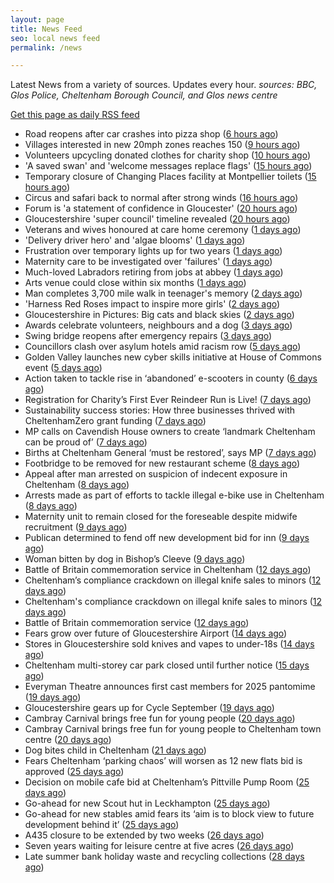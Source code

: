 ```yaml
---
layout: page
title: News Feed
seo: local news feed
permalink: /news

---
```


Latest News from a variety of sources. Updates every hour.
_sources: BBC, Glos Police, Cheltenham Borough Council, and Glos news centre_

[Get this page as daily RSS feed](/daily.rss)

<!-- news_marker starts -->
- Road reopens after car crashes into pizza shop ([6 hours ago](https://www.bbc.com/news/articles/c8xrgwr1zl2o?at_medium=RSS&at_campaign=rss))
- Villages interested in new 20mph zones reaches 150 ([9 hours ago](https://www.bbc.com/news/articles/c147k5dydmpo?at_medium=RSS&at_campaign=rss))
- Volunteers upcycling donated clothes for charity shop ([10 hours ago](https://www.bbc.com/news/articles/cqlz2493ee0o?at_medium=RSS&at_campaign=rss))
- 'A saved swan' and 'welcome messages replace flags' ([15 hours ago](https://www.bbc.com/news/articles/cr4qzknezn0o?at_medium=RSS&at_campaign=rss))
- Temporary closure of Changing Places facility at Montpellier toilets ([15 hours ago](https://www.cheltenham.gov.uk/news/article/3048/temporary_closure_of_changing_places_facility_at_montpellier_toilets))
- Circus and safari back to normal after strong winds ([16 hours ago](https://www.bbc.com/news/articles/c62z6d4xw59o?at_medium=RSS&at_campaign=rss))
- Forum is 'a statement of confidence in Gloucester' ([20 hours ago](https://www.bbc.com/news/articles/c5ykew71zxro?at_medium=RSS&at_campaign=rss))
- Gloucestershire 'super council' timeline revealed ([20 hours ago](https://www.bbc.com/news/articles/ce32ndr356vo?at_medium=RSS&at_campaign=rss))
- Veterans and wives honoured at care home ceremony ([1 days ago](https://www.bbc.com/news/articles/c864wvxpl3do?at_medium=RSS&at_campaign=rss))
- 'Delivery driver hero' and 'algae blooms' ([1 days ago](https://www.bbc.com/news/articles/c78n0lejxr1o?at_medium=RSS&at_campaign=rss))
- Frustration over temporary lights up for two years ([1 days ago](https://www.bbc.com/news/articles/cn839v209l7o?at_medium=RSS&at_campaign=rss))
- Maternity care to be investigated over 'failures' ([1 days ago](https://www.bbc.com/news/articles/ckg6xj1vz70o?at_medium=RSS&at_campaign=rss))
- Much-loved Labradors retiring from jobs at abbey ([1 days ago](https://www.bbc.com/news/videos/cx2r941k2y6o?at_medium=RSS&at_campaign=rss))
- Arts venue could close within six months ([1 days ago](https://www.bbc.com/news/articles/cg42kklywrgo?at_medium=RSS&at_campaign=rss))
- Man completes 3,700 mile walk in teenager's memory ([2 days ago](https://www.bbc.com/news/articles/c9304x9rr99o?at_medium=RSS&at_campaign=rss))
- 'Harness Red Roses impact to inspire more girls' ([2 days ago](https://www.bbc.com/news/articles/cx2xgqq17jyo?at_medium=RSS&at_campaign=rss))
- Gloucestershire in Pictures: Big cats and black skies ([2 days ago](https://www.bbc.com/news/articles/cwyne23yl4xo?at_medium=RSS&at_campaign=rss))
- Awards celebrate volunteers, neighbours and a dog ([3 days ago](https://www.bbc.com/news/articles/c80gev9z249o?at_medium=RSS&at_campaign=rss))
- Swing bridge reopens after emergency repairs ([3 days ago](https://www.bbc.com/news/articles/cly63xp2rj3o?at_medium=RSS&at_campaign=rss))
- Councillors clash over asylum hotels amid racism row ([5 days ago](https://gloucesternewscentre.co.uk/councillors-clash-over-asylum-hotels-amid-racism-row/))
- Golden Valley launches new cyber skills initiative at  House of Commons event ([5 days ago](https://www.cheltenham.gov.uk/news/article/3047/golden_valley_launches_new_cyber_skills_initiative_at_house_of_commons_event))
- Action taken to tackle rise in ‘abandoned’ e-scooters in county ([6 days ago](https://gloucesternewscentre.co.uk/action-taken-to-tackle-rise-in-abandoned-e-scooters-in-county/))
- Registration for Charity’s First Ever Reindeer Run is Live! ([7 days ago](https://gloucesternewscentre.co.uk/registration-for-charitys-first-ever-reindeer-run-is-live/))
- Sustainability success stories: How three businesses thrived with CheltenhamZero grant funding ([7 days ago](https://www.cheltenham.gov.uk/news/article/3046/sustainability_success_stories_how_three_businesses_thrived_with_cheltenhamzero_grant_funding))
- MP calls on Cavendish House owners to create ‘landmark Cheltenham can be proud of’ ([7 days ago](https://gloucesternewscentre.co.uk/mp-calls-on-cavendish-house-owners-to-create-landmark-cheltenham-can-be-proud-of/))
- Births at Cheltenham General ‘must be restored’, says MP ([7 days ago](https://gloucesternewscentre.co.uk/births-at-cheltenham-general-must-be-restored-says-mp/))
- Footbridge to be removed for new restaurant scheme ([8 days ago](https://gloucesternewscentre.co.uk/footbridge-to-be-removed-for-new-restaurant-scheme/))
- Appeal after man arrested on suspicion of indecent exposure in Cheltenham ([8 days ago](https://gloucesternewscentre.co.uk/appeal-after-man-arrested-on-suspicion-of-indecent-exposure-in-cheltenham/))
- Arrests made as part of efforts to tackle illegal e-bike use in Cheltenham ([8 days ago](https://gloucesternewscentre.co.uk/arrests-made-as-part-of-efforts-to-tackle-illegal-e-bike-use-in-cheltenham/))
- Maternity unit to remain closed for the foreseable despite midwife recruitment ([9 days ago](https://gloucesternewscentre.co.uk/maternity-unit-to-remain-closed-for-the-foreseable-despite-midwife-recruitment/))
- Publican determined to fend off new development bid for inn ([9 days ago](https://gloucesternewscentre.co.uk/publican-determined-to-fend-off-new-development-bid-for-inn/))
- Woman bitten by dog in Bishop’s Cleeve ([9 days ago](https://gloucesternewscentre.co.uk/woman-bitten-by-dog-in-bishops-cleeve/))
- Battle of Britain commemoration service in Cheltenham ([12 days ago](https://gloucesternewscentre.co.uk/battle-of-britain-commemoration-service-in-cheltenham/))
- Cheltenham’s compliance crackdown on illegal knife sales to minors ([12 days ago](https://gloucesternewscentre.co.uk/cheltenhams-compliance-crackdown-on-illegal-knife-sales-to-minors/))
- Cheltenham's compliance crackdown on illegal knife sales to minors ([12 days ago](https://www.cheltenham.gov.uk/news/article/3045/cheltenhams_compliance_crackdown_on_illegal_knife_sales_to_minors))
- Battle of Britain commemoration service ([12 days ago](https://www.cheltenham.gov.uk/news/article/3044/battle_of_britain_commemoration_service))
- Fears grow over future of Gloucestershire Airport ([14 days ago](https://gloucesternewscentre.co.uk/fears-grow-over-future-of-gloucestershire-airport/))
- Stores in Gloucestershire sold knives and vapes to under-18s ([14 days ago](https://gloucesternewscentre.co.uk/stores-in-gloucestershire-sold-knives-and-vapes-to-under-18s/))
- Cheltenham multi-storey car park closed until further notice ([15 days ago](https://gloucesternewscentre.co.uk/cheltenham-multi-storey-car-park-closed-until-further-notice/))
- Everyman Theatre announces first cast members for 2025 pantomime ([19 days ago](https://gloucesternewscentre.co.uk/everyman-theatre-announces-first-cast-members-for-2025-pantomime/))
- Gloucestershire gears up for Cycle September ([19 days ago](https://gloucesternewscentre.co.uk/gloucestershire-gears-up-for-cycle-september/))
- Cambray Carnival brings free fun for young people ([20 days ago](https://gloucesternewscentre.co.uk/cambray-carnival-brings-free-fun-for-young-people/))
- Cambray Carnival brings free fun for young people to Cheltenham town centre ([20 days ago](https://www.cheltenham.gov.uk/news/article/3043/cambray_carnival_brings_free_fun_for_young_people_to_cheltenham_town_centre))
- Dog bites child in Cheltenham ([21 days ago](https://gloucesternewscentre.co.uk/dog-bites-child-in-cheltenham/))
- Fears Cheltenham ‘parking chaos’ will worsen as 12 new flats bid is approved ([25 days ago](https://gloucesternewscentre.co.uk/fears-cheltenham-parking-chaos-will-worsen-as-12-new-flats-bid-is-approved/))
- Decision on mobile cafe bid at Cheltenham’s Pittville Pump Room ([25 days ago](https://gloucesternewscentre.co.uk/decision-on-mobile-cafe-bid-at-cheltenhams-pittville-pump-room/))
- Go-ahead for new Scout hut in Leckhampton ([25 days ago](https://gloucesternewscentre.co.uk/go-ahead-for-new-scout-hut-in-leckhampton/))
- Go-ahead for new stables amid fears its ‘aim is to block view to future development behind it’ ([25 days ago](https://gloucesternewscentre.co.uk/go-ahead-for-new-stables-amid-fears-its-aim-is-to-block-view-to-future-development-behind-it/))
- A435 closure to be extended by two weeks ([26 days ago](https://gloucesternewscentre.co.uk/a435-closure-to-be-extended-by-two-weeks/))
- Seven years waiting for leisure centre at five acres ([26 days ago](https://www.bbc.co.uk/sounds/play/p0ly5g42?at_medium=RSS&at_campaign=rss))
- Late summer bank holiday waste and recycling collections ([28 days ago](https://www.cheltenham.gov.uk/news/article/3042/late_summer_bank_holiday_waste_and_recycling_collections))

<!-- news_marker ends -->
